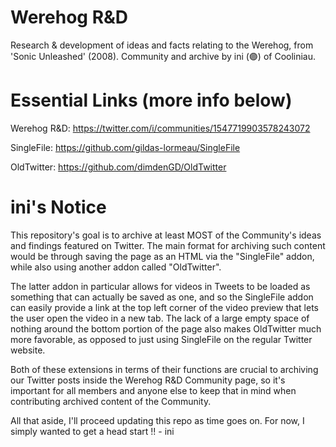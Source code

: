 # Werehog R&D
Research &amp; development of ideas and facts relating to the Werehog, from 'Sonic Unleashed' (2008). 
Community and archive by ini (🟣) of Cooliniau.

# **Essential Links (more info below)**

Werehog R&D: https://twitter.com/i/communities/1547719903578243072

SingleFile: https://github.com/gildas-lormeau/SingleFile

OldTwitter: https://github.com/dimdenGD/OldTwitter

# **ini's Notice**

This repository's goal is to archive at least MOST of the Community's ideas and findings featured on Twitter. 
The main format for archiving such content would be through saving the page as an HTML via the "SingleFile" addon, while also using another addon called "OldTwitter".

The latter addon in particular allows for videos in Tweets to be loaded as something that can actually be saved as one, and so the SingleFile addon can easily provide a link at the top left corner of the video preview that lets the user open the video in a new tab. The lack of a large empty space of nothing around the bottom portion of the page also makes OldTwitter much more favorable, as opposed to just using SingleFile on the regular Twitter website.

Both of these extensions in terms of their functions are crucial to archiving our Twitter posts inside the Werehog R&D Community page, so it's important for all members and anyone else to keep that in mind when contributing archived content of the Community.

All that aside, I'll proceed updating this repo as time goes on. For now, I simply wanted to get a head start !! - ini

